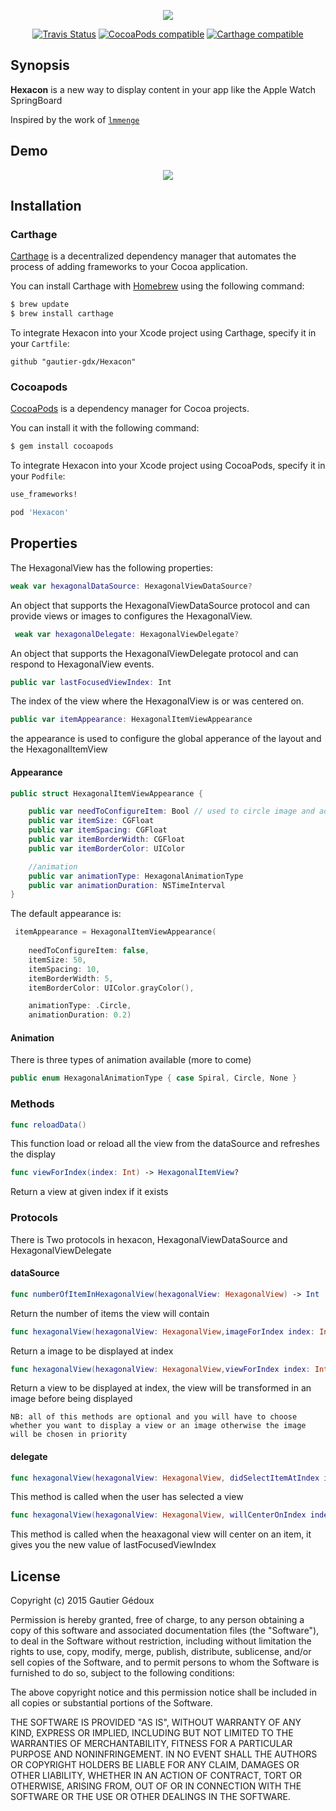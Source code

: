 
<p align="center">
<img src="https://raw.githubusercontent.com/gautier-gdx/Hexacon/assets/hexacon-logo.png" />
</p>

<p align="center">
<a href="https://travis-ci.org/gautier-gdx/Hexacon.svg"><img alt="Travis Status" src="https://travis-ci.org/gautier-gdx/Hexacon.svg"/></a>
<a href="https://img.shields.io/cocoapods/v/Hexacon.svg"><img alt="CocoaPods compatible" src="https://img.shields.io/cocoapods/v/Hexacon.svg"/></a>
<a href="https://github.com/Carthage/Carthage"><img alt="Carthage compatible" src="https://img.shields.io/badge/Carthage-compatible-4BC51D.svg?style=flat"/></a>
</p>


## Synopsis

**Hexacon** is a new way to display content in your app like the Apple Watch SpringBoard

Inspired by the work of [`lmmenge`](https://github.com/lmmenge/WatchSpringboard-Prototype)

## Demo
<p align="center">
<img src="https://raw.githubusercontent.com/gautier-gdx/Hexacon/assets/HexaconDemo2.gif" />
</p>

## Installation

### Carthage

[Carthage](https://github.com/Carthage/Carthage) is a decentralized dependency manager that automates the process of adding frameworks to your Cocoa application.

You can install Carthage with [Homebrew](http://brew.sh/) using the following command:

```bash
$ brew update
$ brew install carthage
```

To integrate Hexacon into your Xcode project using Carthage, specify it in your `Cartfile`:

```ogdl
github "gautier-gdx/Hexacon"
```

### Cocoapods

[CocoaPods](http://cocoapods.org) is a dependency manager for Cocoa projects.

You can install it with the following command:

```bash
$ gem install cocoapods
```

To integrate Hexacon into your Xcode project using CocoaPods, specify it in your `Podfile`:

```ruby
use_frameworks!

pod 'Hexacon'
```
## Properties

The HexagonalView has the following properties:
```swift
weak var hexagonalDataSource: HexagonalViewDataSource?
```
An object that supports the HexagonalViewDataSource protocol and can provide views or images to configures the HexagonalView.
```swift
 weak var hexagonalDelegate: HexagonalViewDelegate?
```
An object that supports the HexagonalViewDelegate protocol and can respond to HexagonalView events.
```swift
public var lastFocusedViewIndex: Int 
```
The index of the view where the HexagonalView is or was centered on.

```swift
public var itemAppearance: HexagonalItemViewAppearance
```    
the appearance is used to configure the global apperance of the layout and the HexagonalItemView

#### Appearance

```swift
public struct HexagonalItemViewAppearance {

    public var needToConfigureItem: Bool // used to circle image and add border, default is false
    public var itemSize: CGFloat
    public var itemSpacing: CGFloat
    public var itemBorderWidth: CGFloat
    public var itemBorderColor: UIColor

    //animation
    public var animationType: HexagonalAnimationType
    public var animationDuration: NSTimeInterval
}
``` 
The default appearance is:
```swift
 itemAppearance = HexagonalItemViewAppearance(
    
    needToConfigureItem: false,
    itemSize: 50,
    itemSpacing: 10,
    itemBorderWidth: 5,
    itemBorderColor: UIColor.grayColor(),

    animationType: .Circle,
    animationDuration: 0.2)
``` 

#### Animation

There is three types of animation available (more to come)
```swift
public enum HexagonalAnimationType { case Spiral, Circle, None }
``` 

### Methods

``` swift
func reloadData() 
```
This function load or reload all the view from the dataSource and refreshes the display
``` swift
func viewForIndex(index: Int) -> HexagonalItemView?
```
Return a view at given index if it exists

### Protocols

There is Two protocols in hexacon, HexagonalViewDataSource and  HexagonalViewDelegate

#### dataSource

``` swift
func numberOfItemInHexagonalView(hexagonalView: HexagonalView) -> Int
```
Return the number of items the view will contain
``` swift
func hexagonalView(hexagonalView: HexagonalView,imageForIndex index: Int) -> UIImage?
```
Return a image to be displayed at index
``` swift
func hexagonalView(hexagonalView: HexagonalView,viewForIndex index: Int) -> UIView?
```
Return a view to be displayed at index, the view will be transformed in an image before being displayed

`NB: all of this methods are optional and you will have to choose whether you want to display a view or an image otherwise the image will be chosen in priority`

#### delegate

``` swift
func hexagonalView(hexagonalView: HexagonalView, didSelectItemAtIndex index: Int)
```
This method is called when the user has selected a view
``` swift
func hexagonalView(hexagonalView: HexagonalView, willCenterOnIndex index: Int)
```
This method is called when the heaxagonal view will center on an item, it gives you the new value of lastFocusedViewIndex

## License

Copyright (c) 2015 Gautier Gédoux

Permission is hereby granted, free of charge, to any person obtaining a copy
of this software and associated documentation files (the "Software"), to deal
in the Software without restriction, including without limitation the rights
to use, copy, modify, merge, publish, distribute, sublicense, and/or sell
copies of the Software, and to permit persons to whom the Software is
furnished to do so, subject to the following conditions:

The above copyright notice and this permission notice shall be included in all
copies or substantial portions of the Software.

THE SOFTWARE IS PROVIDED "AS IS", WITHOUT WARRANTY OF ANY KIND, EXPRESS OR
IMPLIED, INCLUDING BUT NOT LIMITED TO THE WARRANTIES OF MERCHANTABILITY,
FITNESS FOR A PARTICULAR PURPOSE AND NONINFRINGEMENT. IN NO EVENT SHALL THE
AUTHORS OR COPYRIGHT HOLDERS BE LIABLE FOR ANY CLAIM, DAMAGES OR OTHER
LIABILITY, WHETHER IN AN ACTION OF CONTRACT, TORT OR OTHERWISE, ARISING FROM,
OUT OF OR IN CONNECTION WITH THE SOFTWARE OR THE USE OR OTHER DEALINGS IN THE
SOFTWARE.

